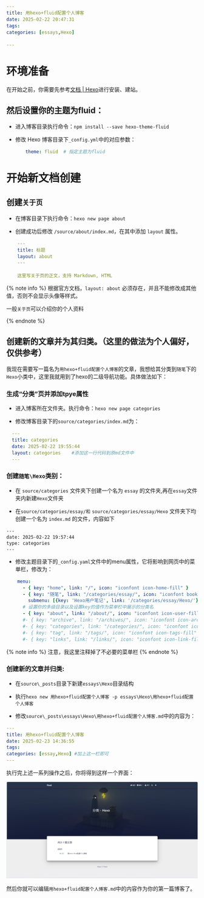 ```yaml
---
title: 用hexo+fluid配置个人博客
date: 2025-02-22 20:47:31
tags:
categories: [essays,Hexo]

---
```


# 环境准备

 在开始之前，你需要先参考[文档 | Hexo](https://hexo.io/zh-cn/docs/)进行安装、建站。

## 然后设置你的主题为fluid：

- 进入博客目录执行命令：`npm install --save hexo-theme-fluid`

- 修改 Hexo 博客目录下`_config.yml`中的对应参数：

```yaml
       theme: fluid  # 指定主题为fluid
```

       

#  开始新文档创建

## 创建`关于页`

- 在博客目录下执行命令：`hexo new page about`

- 创建成功后修改 `/source/about/index.md`，在其中添加 `layout` 属性。

```yaml
    ---
    title: 标题
    layout: about
    ---
    
    这里写关于页的正文，支持 Markdown, HTML
```

{% note info %}
根据官方文档，`layout: about` 必须存在，并且不能修改成其他值，否则不会显示头像等样式。

一般`关于页`可以介绍你的个人资料

{% endnote %}


##  创建新的文章并为其归类。（这里的做法为个人偏好，仅供参考）

我现在需要写一篇名为`用hexo+fluid配置个人博客`的文章，我想给其分类到`随笔`下的`Hexo`小类中，这里我就用到了hexo的二级导航功能。具体做法如下：

### 生成“分类”页并添加tpye属性

- 进入博客所在文件夹。执行命令：`hexo new page categories`

- 修改博客目录下的`source/categories/index.md`为：

```yaml
  ---
  title: categories
  date: 2025-02-22 19:55:44
  layout: categories 	#添加这一行代码到原md文件中
  ---
```

### 创建`随笔\Hexo`类别：

- 在 `source/categories` 文件夹下创建一个名为 `essay` 的文件夹,再在`essay`文件夹内新建`Hexo`文件夹

- 在`source/categories/essay/和` `source/categories/essay/Hexo` 文件夹下均创建一个名为 `index.md` 的文件，内容如下

```
---
date: 2025-02-22 19:57:44
type: categories
---
```

- 修改主题目录下的`_config.yaml`文件中的menu属性，它将影响到网页中的菜单栏，修改为：

```yaml
    menu:
      - { key: "home", link: "/", icon: "iconfont icon-home-fill" }
      - { key: "随笔", link: "/categories/essay/", icon: "iconfont book icon-book",
        submenu: [{key: 'Hexo用户笔记', link: '/categories/essay/Hexo/'},],}
      # 设置你的多级目录以及设置key的值作为菜单栏中展示的分类名
      - { key: "about", link: "/about/", icon: "iconfont icon-user-fill",}
      #- { key: "archive", link: "/archives/", icon: "iconfont icon-archive-fill" }
      #- { key: "categories", link: "/categories/", icon: "iconfont icon-category-fill", }
      #- { key: "tag", link: "/tags/", icon: "iconfont icon-tags-fill" }
      #- { key: "links", link: "/links/", icon: "iconfont icon-link-fill" }
```


{% note info %}
注意，我这里注释掉了不必要的菜单栏
{% endnote %}


### 创建新的文章并归类:

- 在`source\_posts`目录下新建`essays\Hexo`目录结构

- 执行`hexo new 用hexo+fluid配置个人博客 -p essays\Hexo\用hexo+fluid配置个人博客`

- 修改`source\_posts\essays\Hexo\用hexo+fluid配置个人博客.md`中的内容为：

```yaml
---
title: 用hexo+fluid配置个人博客
date: 2025-02-23 14:36:55
tags:
categories: [essay,Hexo] #加上这一栏即可
---
```

  

  执行完上述一系列操作之后，你将得到这样一个界面：

  ![](/images/image-20250223144908444.jpg)



  然后你就可以编辑`用hexo+fluid配置个人博客.md`中的内容作为你的第一篇博客了。


  

  

  

  

  

  

  

  

  

  

  

  

  

  







